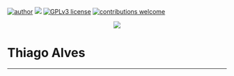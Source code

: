 [![author](https://img.shields.io/badge/author-trfalves-red.svg)](https://www.linkedin.com/in/trfalves) [![](https://img.shields.io/badge/python-3.7+-blue.svg)](https://www.python.org/downloads/release/python-365/) [![GPLv3 license](https://img.shields.io/badge/License-GPLv3-blue.svg)](http://perso.crans.org/besson/LICENSE.html) [![contributions welcome](https://img.shields.io/badge/contributions-welcome-brightgreen.svg?style=flat)](https://github.com/trfalves/portfolio)

<p align="center">
  <img src="Porfolio.png" >
</p>

# Thiago Alves

---




